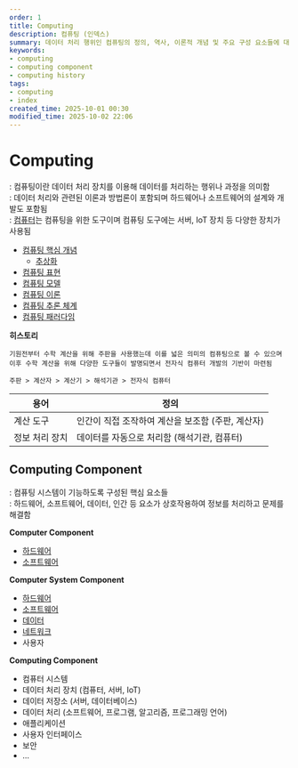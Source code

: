 ```yaml
---
order: 1
title: Computing
description: 컴퓨팅 (인덱스)
summary: 데이터 처리 행위인 컴퓨팅의 정의, 역사, 이론적 개념 및 주요 구성 요소들에 대한 개요
keywords:
- computing
- computing component
- computing history
tags:
- computing
- index
created_time: 2025-10-01 00:30
modified_time: 2025-10-02 22:06
---
```


# Computing
: 컴퓨팅이란 데이터 처리 장치를 이용해 데이터를 처리하는 행위나 과정을 의미함  
: 데이터 처리와 관련된 이론과 방법론이 포함되며 하드웨어나 소프트웨어의 설계와 개발도 포함됨  
: [컴퓨터](../computer/index.md)는 컴퓨팅을 위한 도구이며 컴퓨팅 도구에는 서버, IoT 장치 등 다양한 장치가 사용됨  

- [컴퓨팅 핵심 개념](./computing-fundamental/index.md)
  - [추상화](./computing-fundamental/abstraction.md)
- [컴퓨팅 표현](./computing-representation.md)
- [컴퓨팅 모델](./computing-model.md)
- [컴퓨팅 이론](./computing-theory.md)
- [컴퓨팅 추론 체계](./computing-reasoning.md)
- [컴퓨팅 패러다임](./computing-paradigm.md)


**히스토리**
```
기원전부터 수학 계산을 위해 주판을 사용했는데 이를 넓은 의미의 컴퓨팅으로 볼 수 있으며
이후 수학 계산을 위해 다양한 도구들이 발명되면서 전자식 컴퓨터 개발의 기반이 마련됨

주판 > 계산자 > 계산기 > 해석기관 > 전자식 컴퓨터
```

용어 | 정의
---|---
계산 도구 | 인간이 직접 조작하여 계산을 보조함 (주판, 계산자)
정보 처리 장치 | 데이터를 자동으로 처리함 (해석기관, 컴퓨터)



## Computing Component
: 컴퓨팅 시스템이 기능하도록 구성된 핵심 요소들  
: 하드웨어, 소프트웨어, 데이터, 인간 등 요소가 상호작용하여 정보를 처리하고 문제를 해결함  

**Computer Component**
- [하드웨어](../computer/hardware/index.md)
- [소프트웨어](../computer/software/index.md)

**Computer System Component**
- [하드웨어](../computer/hardware/index.md)
- [소프트웨어](../computer/software/index.md)
- [데이터](../data/index.md)
- [네트워크](../network/index.md)
- 사용자

**Computing Component**
- 컴퓨터 시스템
- 데이터 처리 장치 (컴퓨터, 서버, IoT)
- 데이터 저장소 (서버, 데이터베이스)
- 데이터 처리 (소프트웨어, 프로그램, 알고리즘, 프로그래밍 언어)
- 애플리케이션
- 사용자 인터페이스
- 보안
- ...